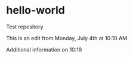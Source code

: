 # hello-world
Test repository 

This is an edit from Monday, July 4th at 10:10 AM

Additional information on 10:19



